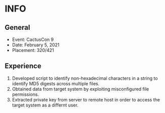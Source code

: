 INFO
====

General
-------
* Event: CactusCon 9
* Date: February 5, 2021
* Placement: 320/421

Experience
----------
1. Developed script to identify non-hexadecimal characters in a string to identify MD5 digests across multiple files.
2. Obtained data from target system by exploiting misconfigured file permissions.
3. Extracted private key from server to remote host in order to access the target system as a differnt user. 
